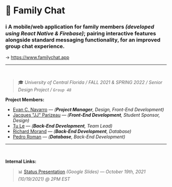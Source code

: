 # :speech_balloon: Family Chat

### :information_source: A mobile/web application for family members _(developed using React Native & Firebase)_; pairing interactive features alongside standard messaging functionality, for an improved group chat experience.

→  https://www.familychat.app

<hr>
<br>

> :mortar_board: _University of Central Florida / FALL 2021 & SPRING 2022 / Senior Design Project / `Group 48`_

**Project Members:**
- [Evan C. Navarro](https://www.linkedin.com/in/EvanCNavarro/) — _(**Project Manager**, Design, Front-End Development)_
- [Jacques "JJ" Parizeau](https://www.linkedin.com/in/jjparizeau/) — _(**Front-End Development**, Student Sponsor, Design)_
- [Tu Le](https://www.linkedin.com/in/connect-tu-le/) — _(**Back-End Development**, Team Lead)_
- [Richard Morand](https://www.linkedin.com/in/richard-m-7a5235208/) — _(**Back-End Development**, Database)_
- [Pedro Roman](https://www.linkedin.com/in/pedro-roman-profile/) — _(**Database**, Back-End Development)_

<hr>
<br>

**Internal Links:**
> 📊 [Status Presentation](https://docs.google.com/presentation/d/17Tcs-fB2vwZI404Q56aORcoHyJOCFGPJsRxs7kBg35g/edit#slide=id.gf328e52941_0_0) _(Google Slides) — October 19th, 2021 (10/19/2021) @ 2PM EST_
